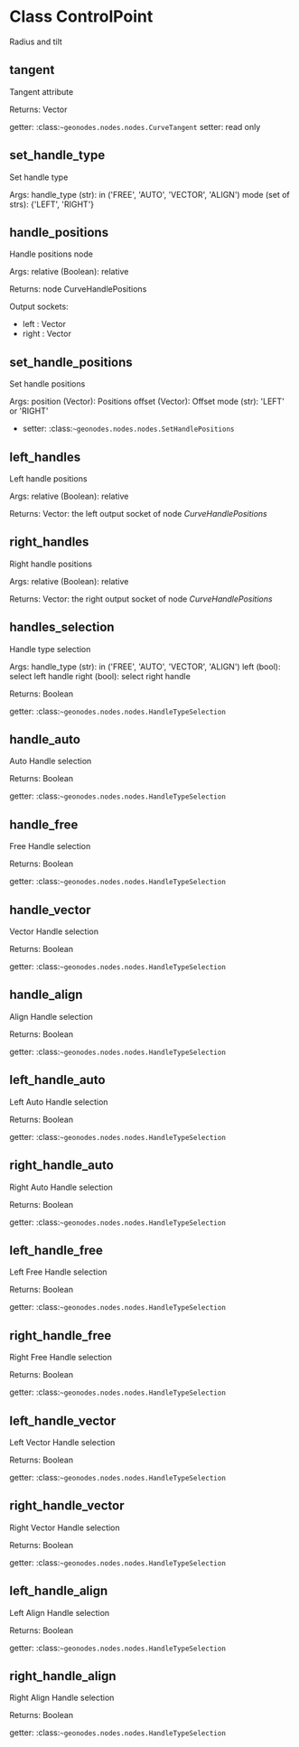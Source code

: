 
# Class ControlPoint

Radius and tilt


## tangent

Tangent attribute

Returns:
  Vector
  
getter: :class:`~geonodes.nodes.nodes.CurveTangent`
setter: read only



## set_handle_type

Set handle type

Args:
  handle_type (str): in ('FREE', 'AUTO', 'VECTOR', 'ALIGN')
  mode (set of strs): {'LEFT', 'RIGHT'}
  
  
  

## handle_positions

Handle positions node

Args:
  relative (Boolean): relative
  
Returns:
  node CurveHandlePositions
  
Output sockets:
- left : Vector
- right : Vector
  
  

## set_handle_positions

Set handle positions

Args:
  position (Vector): Positions
  offset (Vector): Offset
  mode (str): 'LEFT' or 'RIGHT'
  
- setter: :class:`~geonodes.nodes.nodes.SetHandlePositions`
  
  
  

## left_handles

Left handle positions

Args:
  relative (Boolean): relative
  
Returns:
  Vector: the left output socket of node *CurveHandlePositions*
  
  
  

## right_handles

Right handle positions

Args:
  relative (Boolean): relative
  
Returns:
  Vector: the right output socket of node *CurveHandlePositions*
  
  

## handles_selection

Handle type selection

Args:
  handle_type (str): in ('FREE', 'AUTO', 'VECTOR', 'ALIGN')
  left (bool): select left handle
  right (bool): select right handle
  
Returns:
  Boolean
  
getter: :class:`~geonodes.nodes.nodes.HandleTypeSelection`




## handle_auto

Auto Handle selection

Returns:
  Boolean
  
getter: :class:`~geonodes.nodes.nodes.HandleTypeSelection`



## handle_free

Free Handle selection

Returns:
  Boolean
  
getter: :class:`~geonodes.nodes.nodes.HandleTypeSelection`



## handle_vector

Vector Handle selection

Returns:
  Boolean
  
getter: :class:`~geonodes.nodes.nodes.HandleTypeSelection`



## handle_align

Align Handle selection

Returns:
  Boolean
  
getter: :class:`~geonodes.nodes.nodes.HandleTypeSelection`



## left_handle_auto

Left Auto Handle selection

Returns:
  Boolean
  
getter: :class:`~geonodes.nodes.nodes.HandleTypeSelection`



## right_handle_auto

Right Auto Handle selection

Returns:
  Boolean
  
getter: :class:`~geonodes.nodes.nodes.HandleTypeSelection`



## left_handle_free

Left Free Handle selection

Returns:
  Boolean
  
getter: :class:`~geonodes.nodes.nodes.HandleTypeSelection`



## right_handle_free

Right Free Handle selection

Returns:
  Boolean
  
getter: :class:`~geonodes.nodes.nodes.HandleTypeSelection`



## left_handle_vector

Left Vector Handle selection

Returns:
  Boolean
  
getter: :class:`~geonodes.nodes.nodes.HandleTypeSelection`



## right_handle_vector

Right Vector Handle selection

Returns:
  Boolean
  
getter: :class:`~geonodes.nodes.nodes.HandleTypeSelection`



## left_handle_align

Left Align Handle selection

Returns:
  Boolean
  
getter: :class:`~geonodes.nodes.nodes.HandleTypeSelection`



## right_handle_align

Right Align Handle selection

Returns:
  Boolean
  
getter: :class:`~geonodes.nodes.nodes.HandleTypeSelection`

